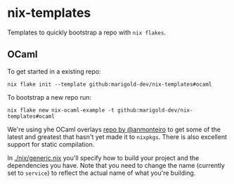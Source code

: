# nix-templates

Templates to quickly bootstrap a repo with `nix flakes`.

## OCaml

To get started in a existing repo:

`nix flake init --template github:marigold-dev/nix-templates#ocaml`

To bootstrap a new repo run:

`nix flake new nix-ocaml-example -t github:marigold-dev/nix-templates#ocaml`

We're using yhe OCaml overlays [repo by @anmonteiro](https://github.com/anmonteiro/nix-overlays) to get some of the latest and greatest that hasn't yet made it to `nixpkgs`. There is also excellent support for static compilation.

In [./nix/generic.nix](./ocaml/nix/generic.nix) you'll specify how to build your project and the dependencies you have. Note that you need to change the name (currently set to `service`) to reflect the actual name of what you're building.
